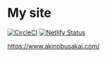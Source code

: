 # My site

[![CircleCI](https://circleci.com/gh/sakai-akinobu/mysite.svg?style=svg)](https://circleci.com/gh/sakai-akinobu/mysite)
[![Netlify Status](https://api.netlify.com/api/v1/badges/b17b3600-ead3-4c27-93de-6bc36b930326/deploy-status)](https://app.netlify.com/sites/akinobusakai/deploys)

https://www.akinobusakai.com/
